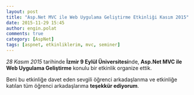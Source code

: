 ```yaml
---
layout: post
title: "Asp.Net MVC ile Web Uygulama Geliştirme Etkinliği Kasım 2015"
date: 2015-11-29 15:45
author: engin.polat
comments: true
category: [AspNet]
tags: [aspnet, etkinliklerim, mvc, seminer]
---
```

*28 Kasım 2015* tarihinde **İzmir 9 Eylül Üniversitesi**nde, **Asp.Net MVC ile Web Uygulama Geliştirme** konulu bir etkinlik organize ettik.

Beni bu etkinliğe davet eden sevgili öğrenci arkadaşlarıma ve etkinliğe katılan tüm öğrenci arkadaşlarıma **teşekkür ediyorum**.

